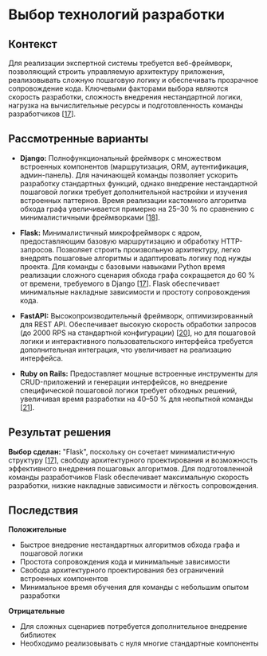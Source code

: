 # Выбор технологий разработки

## Контекст
Для реализации экспертной системы требуется веб-фреймворк, позволяющий строить управляемую архитектуру приложения, реализовывать сложную пошаговую логику и обеспечивать прозрачное сопровождение кода. Ключевыми факторами выбора являются скорость разработки, сложность внедрения нестандартной логики, нагрузка на вычислительные ресурсы и подготовленность команды разработчиков [[17](./sources.md#ref17)].

## Рассмотренные варианты

- **Django:** Полнофункциональный фреймворк с множеством встроенных компонентов (маршрутизация, ORM, аутентификация, админ-панель). Для начинающей команды позволяет ускорить разработку стандартных функций, однако внедрение нестандартной пошаговой логики требует дополнительной настройки и изучения встроенных паттернов. Время реализации кастомного алгоритма обхода графа увеличивается примерно на 25–30 % по сравнению с минималистичными фреймворками [[18](./sources.md#ref18)].

- **Flask:** Минималистичный микрофреймворк с ядром, предоставляющим базовую маршрутизацию и обработку HTTP-запросов. Позволяет строить произвольную архитектуру, легко внедрять пошаговые алгоритмы и адаптировать логику под нужды проекта. Для команды с базовыми навыками Python время реализации сложного сценария обхода графа сокращается до 60 % от времени, требуемого в Django [[17](./sources.md#ref17)]. Flask обеспечивает минимальные накладные зависимости и простоту сопровождения кода.

- **FastAPI:** Высокопроизводительный фреймворк, оптимизированный для REST API. Обеспечивает высокую скорость обработки запросов (до 2000 RPS на стандартной конфигурации) [[20](./sources.md#ref20)], но для пошаговой логики и интерактивного пользовательского интерфейса требуется дополнительная интеграция, что увеличивает на реализацию интерфейса.

- **Ruby on Rails:** Предоставляет мощные встроенные инструменты для CRUD-приложений и генерации интерфейсов, но внедрение специфической пошаговой логики требует обходных решений, увеличивая время разработки на 40–50 % для неопытной команды [[21](./sources.md#ref21)].

## Результат решения
**Выбор сделан:** "Flask", поскольку он сочетает минималистичную структуру [[17](./sources.md#ref17)], свободу архитектурного проектирования и возможность эффективного внедрения пошаговых алгоритмов. Для подготовленной команды разработчиков Flask обеспечивает максимальную скорость разработки, низкие накладные зависимости и лёгкость сопровождения.

## Последствия

**Положительные**
- Быстрое внедрение нестандартных алгоритмов обхода графа и пошаговой логики  
- Простота сопровождения кода и минимальные зависимости  
- Свобода архитектурного проектирования без ограничений встроенных компонентов  
- Минимальное время обучения для команды с небольшим опытом разработки

**Отрицательные**
- Для сложных сценариев потребуется дополнительное внедрение библиотек
- Необходимо реализовывать с нуля многие стандартные компоненты